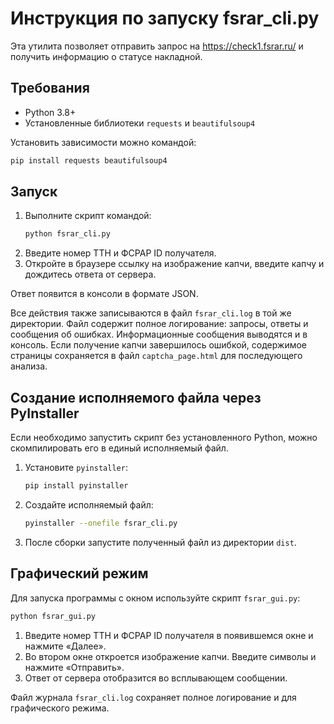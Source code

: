 # Инструкция по запуску fsrar_cli.py

Эта утилита позволяет отправить запрос на https://check1.fsrar.ru/ и получить
информацию о статусе накладной.

## Требования
- Python 3.8+
- Установленные библиотеки `requests` и `beautifulsoup4`

Установить зависимости можно командой:

```bash
pip install requests beautifulsoup4
```

## Запуск

1. Выполните скрипт командой:
   ```bash
   python fsrar_cli.py
   ```
2. Введите номер ТТН и ФСРАР ID получателя.
3. Откройте в браузере ссылку на изображение капчи,
   введите капчу и дождитесь ответа от сервера.

Ответ появится в консоли в формате JSON.

Все действия также записываются в файл `fsrar_cli.log` в той же директории.
Файл содержит полное логирование: запросы, ответы и сообщения об ошибках.
Информационные сообщения выводятся и в консоль.
Если получение капчи завершилось ошибкой, содержимое страницы сохраняется в
файл `captcha_page.html` для последующего анализа.

## Создание исполняемого файла через PyInstaller

Если необходимо запустить скрипт без установленного Python, можно
скомпилировать его в единый исполняемый файл.

1. Установите `pyinstaller`:
   ```bash
   pip install pyinstaller
   ```
2. Создайте исполняемый файл:
   ```bash
   pyinstaller --onefile fsrar_cli.py
   ```
3. После сборки запустите полученный файл из директории `dist`.

## Графический режим

Для запуска программы с окном используйте скрипт `fsrar_gui.py`:

```bash
python fsrar_gui.py
```

1. Введите номер ТТН и ФСРАР ID получателя в появившемся окне и нажмите «Далее».
2. Во втором окне откроется изображение капчи. Введите символы и нажмите «Отправить».
3. Ответ от сервера отобразится во всплывающем сообщении.

Файл журнала `fsrar_cli.log` сохраняет полное логирование и для графического режима.
